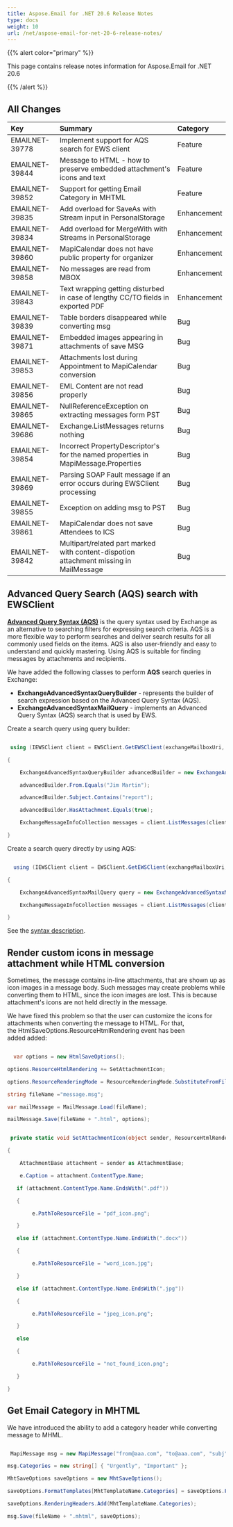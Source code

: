 ```yaml
---
title: Aspose.Email for .NET 20.6 Release Notes
type: docs
weight: 10
url: /net/aspose-email-for-net-20-6-release-notes/
---
```


{{% alert color="primary" %}} 

This page contains release notes information for Aspose.Email for .NET 20.6

{{% /alert %}} 
## **All Changes**

|**Key**|**Summary**|**Category**|
| :- | :- | :- |
|EMAILNET-39778|Implement support for AQS search for EWS client|Feature|
|EMAILNET-39844|Message to HTML - how to preserve embedded attachment's icons and text|Feature|
|EMAILNET-39852|Support for getting Email Category in MHTML|Feature|
|EMAILNET-39835|Add overload for SaveAs with Stream input in PersonalStorage|Enhancement|
|EMAILNET-39834|Add overload for MergeWith with Streams in PersonalStorage|Enhancement|
|EMAILNET-39860|MapiCalendar does not have public property for organizer|Enhancement|
|EMAILNET-39858|No messages are read from MBOX|Enhancement|
|EMAILNET-39843|Text wrapping getting disturbed in case of lengthy CC/TO fields in exported PDF|Enhancement|
|EMAILNET-39839|Table borders disappeared while converting msg|Bug|
|EMAILNET-39871|Embedded images appearing in attachments of save MSG|Bug|
|EMAILNET-39853|Attachments lost during Appointment to MapiCalendar conversion|Bug|
|EMAILNET-39856|EML Content are not read properly|Bug|
|EMAILNET-39865|NullReferenceException on extracting messages form PST|Bug|
|EMAILNET-39686|Exchange.ListMessages returns nothing|Bug|
|EMAILNET-39854|Incorrect PropertyDescriptor's for the named properties in MapiMessage.Properties|Bug|
|EMAILNET-39869|Parsing SOAP Fault message if an error occurs during EWSClient processing|Bug|
|EMAILNET-39855|Exception on adding msg to PST|Bug|
|EMAILNET-39861|MapiCalendar does not save Attendees to ICS|Bug|
|EMAILNET-39842|Multipart/related part marked with content-dispotion attachment missing in MailMessage|Bug|

## **Advanced Query Search (AQS) search with EWSClient**
[**Advanced Query Syntax (AQS)**](https://docs.microsoft.com/en-us/exchange/client-developer/exchange-web-services/how-to-perform-an-aqs-search-by-using-ews-in-exchange) is the query syntax used by Exchange as an alternative to searching filters for expressing search criteria. AQS is a more flexible way to perform searches and deliver search results for all commonly used fields on the items. AQS is also user-friendly and easy to understand and quickly mastering.
Using AQS is suitable for finding messages by attachments and recipients.

We have added the following classes to perform **AQS** search queries in Exchange:

- **ExchangeAdvancedSyntaxQueryBuilder** - represents the builder of search expression based on the Advanced Query Syntax (AQS).
- **ExchangeAdvancedSyntaxMailQuery** - implements an Advanced Query Syntax (AQS) search that is used by EWS.

Create a search query using query builder:

``` cs

 using (IEWSClient client = EWSClient.GetEWSClient(exchangeMailboxUri, name, password))

{

    ExchangeAdvancedSyntaxQueryBuilder advancedBuilder = new ExchangeAdvancedSyntaxQueryBuilder();

    advancedBuilder.From.Equals("Jim Martin");

    advancedBuilder.Subject.Contains("report");

    advancedBuilder.HasAttachment.Equals(true);

    ExchangeMessageInfoCollection messages = client.ListMessages(client.MailboxInfo.InboxUri, advancedBuilder.GetQuery());

}

```

Сreate a search query directly by using AQS:

``` cs

  using (IEWSClient client = EWSClient.GetEWSClient(exchangeMailboxUri, name, password))

{

    ExchangeAdvancedSyntaxMailQuery query = new ExchangeAdvancedSyntaxMailQuery("subject:(product AND report)");

    ExchangeMessageInfoCollection messages = client.ListMessages(client.MailboxInfo.InboxUri, query);

}

```

See the [syntax description](https://docs.microsoft.com/exchange/client-developer/exchange-web-services/how-to-perform-an-aqs-search-by-using-ews-in-exchange).
## **Render custom icons in message attachment while HTML conversion**
Sometimes, the message contains in-line attachments, that are shown up as icon images in a message body. Such messages may create problems while converting them to HTML, since the icon images are lost. This is because attachment's icons are not held directly in the message.

We have fixed this problem so that the user can customize the icons for attachments when converting the message to HTML. For that, the HtmlSaveOptions.ResourceHtmlRendering event has been added added:

``` cs

  var options = new HtmlSaveOptions();

options.ResourceHtmlRendering += SetAttachmentIcon;

options.ResourceRenderingMode = ResourceRenderingMode.SubstituteFromFile;

string fileName ="message.msg";

var mailMessage = MailMessage.Load(fileName);

mailMessage.Save(fileName + ".html", options);

```

``` cs

 private static void SetAttachmentIcon(object sender, ResourceHtmlRenderingEventArgs e)

{

    AttachmentBase attachment = sender as AttachmentBase;

    e.Caption = attachment.ContentType.Name;

   if (attachment.ContentType.Name.EndsWith(".pdf"))

   {

        e.PathToResourceFile = "pdf_icon.png";

   }

   else if (attachment.ContentType.Name.EndsWith(".docx"))

   {

        e.PathToResourceFile = "word_icon.jpg";

   }

   else if (attachment.ContentType.Name.EndsWith(".jpg"))

   {

        e.PathToResourceFile = "jpeg_icon.png";

   }

   else

   {

        e.PathToResourceFile = "not_found_icon.png";

   }

}

```


## **Get Email Category in MHTML**
We have introduced the ability to add a category header while converting message to MHML.

``` cs

 MapiMessage msg = new MapiMessage("from@aaa.com", "to@aaa.com", "subj", "body");

msg.Categories = new string[] { "Urgently", "Important" };

MhtSaveOptions saveOptions = new MhtSaveOptions();

saveOptions.FormatTemplates[MhtTemplateName.Categories] = saveOptions.FormatTemplates[MhtTemplateName.Categories].Replace("Categories", "Les catégories");

saveOptions.RenderingHeaders.Add(MhtTemplateName.Categories);

msg.Save(fileName + ".mhtml", saveOptions);

```










